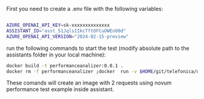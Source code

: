 First you need to create a .env file with the following variables:

```bash

AZURE_OPENAI_API_KEY=sk-xxxxxxxxxxxxxx
ASSISTANT_ID="asst_51JqlsIIkcTftOFCuOWEnO0d"
AZURE_OPENAI_API_VERSION="2024-02-15-preview"

```
run the following commands to start the test (modify absolute path to the assistants folder in your local machine):

```bash
docker build -t performanceanalizer:0.0.1 .
docker rm -f performanceanalizer ;docker  run -v $HOME/git/telefonica/qacdco-performance/ia/AzureOpenAI/Assistants:/app --name performanceanalizer  performanceanalizer:0.0.1


```
These comands will create an image with 2 requests using novum performance test example inside assistant.


